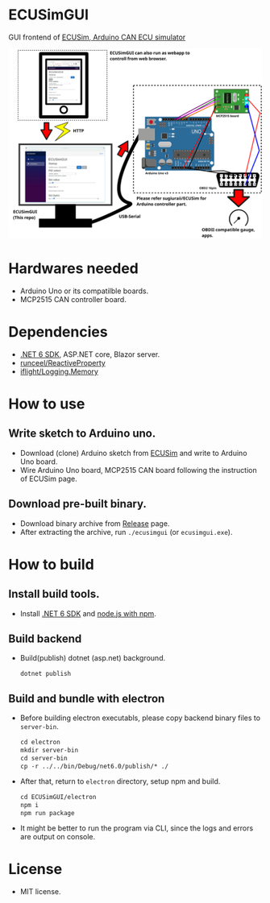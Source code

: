 # ECUSimGUI
GUI frontend of [ECUSim, Arduino CAN ECU simulator](https://github.com/sugiuraii/ECUSim)

![Diagram](ECUSimGUI_Diagram.svg)

# Hardwares needed
 - Arduino Uno or its compatilble boards.
 - MCP2515 CAN controller board.

# Dependencies
  - [.NET 6 SDK](https://dotnet.microsoft.com/download), ASP.NET core, Blazor server.
  - [runceel/ReactiveProperty](https://github.com/runceel/ReactiveProperty)
  - [iflight/Logging.Memory](https://github.com/iflight/Logging.Memory)

# How to use
## Write sketch to Arduino uno.
- Download (clone) Arduino sketch from [ECUSim](https://github.com/sugiuraii/ECUSim) and write to Arduino Uno board.
- Wire Arduino Uno board, MCP2515 CAN board following the instruction of ECUSim page.

## Download pre-built binary.
- Download binary archive from [Release](https://github.com/sugiuraii/ECUSimGUI/releases) page.
- After extracting the archive, run `./ecusimgui` (or `ecusimgui.exe`).

# How to build
## Install build tools.
* Install [.NET 6 SDK](https://dotnet.microsoft.com/download) and [node.js with npm](https://nodejs.org/).
## Build backend
* Build(publish) dotnet (asp.net) background.
  ```
  dotnet publish  
  ```
## Build and bundle with electron
* Before building electron executabls, please copy backend binary files to `server-bin`.
  ```
  cd electron
  mkdir server-bin
  cd server-bin
  cp -r ../../bin/Debug/net6.0/publish/* ./
  ```
* After that, return to `electron` directory, setup npm and build.
  ```
  cd ECUSimGUI/electron
  npm i
  npm run package
  ```
* It might be better to run the program via CLI, since the logs and errors are output on console.

# License
- MIT license.
